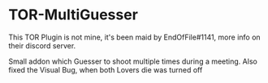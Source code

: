 # TOR-MultiGuesser

This TOR Plugin is not mine, it's been maid by EndOfFile#1141, more info on their discord server.

Small addon which Guesser to shoot multiple times during a meeting.
Also fixed the Visual Bug, when both Lovers die was turned off
